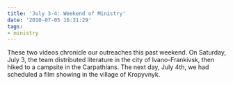 ```yaml
---
title: 'July 3-4: Weekend of Ministry'
date: '2010-07-05 16:31:29'
tags:
- ministry
---
```


These two videos chronicle our outreaches this past weekend. On Saturday, July 3, the team distributed literature in the city of Ivano-Frankivsk, then hiked to a campsite in the Carpathians. The next day, July 4th, we had scheduled a film showing in the village of Kropyvnyk.

<object width="450" height="273"><param name="movie" value="http://www.youtube.com/v/_JEnJ1zjEvA&amp;hl=en_US&amp;fs=1"></param><param name="allowFullScreen" value="true"></param><param name="allowscriptaccess" value="always"></param><embed src="http://www.youtube.com/v/_JEnJ1zjEvA&amp;hl=en_US&amp;fs=1" type="application/x-shockwave-flash" allowscriptaccess="always" allowfullscreen="true" width="450" height="273"></embed></object>

<object width="450" height="273"><param name="movie" value="http://www.youtube.com/v/W-s69FhywA0&amp;hl=en_US&amp;fs=1"></param><param name="allowFullScreen" value="true"></param><param name="allowscriptaccess" value="always"></param><embed src="http://www.youtube.com/v/W-s69FhywA0&amp;hl=en_US&amp;fs=1" type="application/x-shockwave-flash" allowscriptaccess="always" allowfullscreen="true" width="450" height="273"></embed></object>
 
